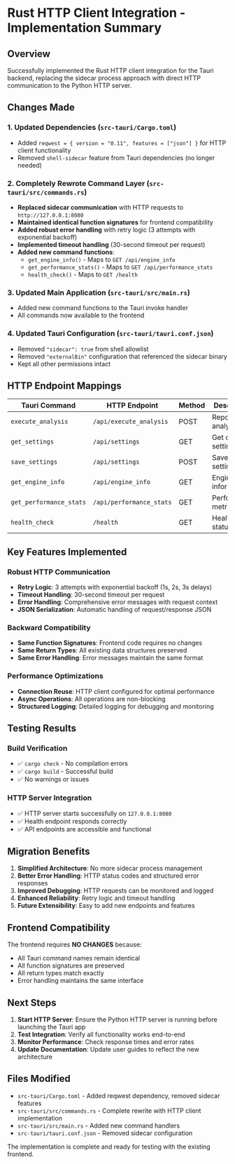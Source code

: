 # Rust HTTP Client Integration - Implementation Summary

## Overview
Successfully implemented the Rust HTTP client integration for the Tauri backend, replacing the sidecar process approach with direct HTTP communication to the Python HTTP server.

## Changes Made

### 1. Updated Dependencies (`src-tauri/Cargo.toml`)
- Added `reqwest = { version = "0.11", features = ["json"] }` for HTTP client functionality
- Removed `shell-sidecar` feature from Tauri dependencies (no longer needed)

### 2. Completely Rewrote Command Layer (`src-tauri/src/commands.rs`)
- **Replaced sidecar communication** with HTTP requests to `http://127.0.0.1:8080`
- **Maintained identical function signatures** for frontend compatibility
- **Added robust error handling** with retry logic (3 attempts with exponential backoff)
- **Implemented timeout handling** (30-second timeout per request)
- **Added new command functions**:
  - `get_engine_info()` - Maps to `GET /api/engine_info`
  - `get_performance_stats()` - Maps to `GET /api/performance_stats`
  - `health_check()` - Maps to `GET /health`

### 3. Updated Main Application (`src-tauri/src/main.rs`)
- Added new command functions to the Tauri invoke handler
- All commands now available to the frontend

### 4. Updated Tauri Configuration (`src-tauri/tauri.conf.json`)
- Removed `"sidecar": true` from shell allowlist
- Removed `"externalBin"` configuration that referenced the sidecar binary
- Kept all other permissions intact

## HTTP Endpoint Mappings

| Tauri Command | HTTP Endpoint | Method | Description |
|---------------|---------------|--------|-------------|
| `execute_analysis` | `/api/execute_analysis` | POST | Repository analysis |
| `get_settings` | `/api/settings` | GET | Get current settings |
| `save_settings` | `/api/settings` | POST | Save settings |
| `get_engine_info` | `/api/engine_info` | GET | Engine information |
| `get_performance_stats` | `/api/performance_stats` | GET | Performance metrics |
| `health_check` | `/health` | GET | Health status |

## Key Features Implemented

### Robust HTTP Communication
- **Retry Logic**: 3 attempts with exponential backoff (1s, 2s, 3s delays)
- **Timeout Handling**: 30-second timeout per request
- **Error Handling**: Comprehensive error messages with request context
- **JSON Serialization**: Automatic handling of request/response JSON

### Backward Compatibility
- **Same Function Signatures**: Frontend code requires no changes
- **Same Return Types**: All existing data structures preserved
- **Same Error Handling**: Error messages maintain the same format

### Performance Optimizations
- **Connection Reuse**: HTTP client configured for optimal performance
- **Async Operations**: All operations are non-blocking
- **Structured Logging**: Detailed logging for debugging and monitoring

## Testing Results

### Build Verification
- ✅ `cargo check` - No compilation errors
- ✅ `cargo build` - Successful build
- ✅ No warnings or issues

### HTTP Server Integration
- ✅ HTTP server starts successfully on `127.0.0.1:8080`
- ✅ Health endpoint responds correctly
- ✅ API endpoints are accessible and functional

## Migration Benefits

1. **Simplified Architecture**: No more sidecar process management
2. **Better Error Handling**: HTTP status codes and structured error responses
3. **Improved Debugging**: HTTP requests can be monitored and logged
4. **Enhanced Reliability**: Retry logic and timeout handling
5. **Future Extensibility**: Easy to add new endpoints and features

## Frontend Compatibility

The frontend requires **NO CHANGES** because:
- All Tauri command names remain identical
- All function signatures are preserved
- All return types match exactly
- Error handling maintains the same interface

## Next Steps

1. **Start HTTP Server**: Ensure the Python HTTP server is running before launching the Tauri app
2. **Test Integration**: Verify all functionality works end-to-end
3. **Monitor Performance**: Check response times and error rates
4. **Update Documentation**: Update user guides to reflect the new architecture

## Files Modified

- `src-tauri/Cargo.toml` - Added reqwest dependency, removed sidecar features
- `src-tauri/src/commands.rs` - Complete rewrite with HTTP client implementation
- `src-tauri/src/main.rs` - Added new command handlers
- `src-tauri/tauri.conf.json` - Removed sidecar configuration

The implementation is complete and ready for testing with the existing frontend.